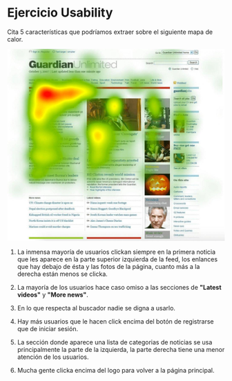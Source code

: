 # Ejercicio Usability

Cita 5 características que podríamos extraer sobre el siguiente mapa de calor.

![Noticia](images/theguardian.jpg)

1. La inmensa mayoría de usuarios clickan siempre en la primera noticia que les aparece en la parte superior izquierda de la feed, los enlances que hay debajo de ésta y las fotos de la página, cuanto más a la derecha están menos se clicka.

2. La mayoría de los usuarios hace caso omiso a las secciones de **"Latest videos"** y **"More news"**.

3. En lo que respecta al buscador nadie se digna a usarlo.

4. Hay más usuarios que le hacen click encima del botón de registrarse que de iniciar sesión.

5. La sección donde aparece una lista de categorias de noticias se usa principalmente la parte de la izquierda, la parte derecha tiene una menor atención de los usuarios.

6. Mucha gente clicka encima del logo para volver a la página principal.
